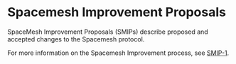 # Spacemesh Improvement Proposals

SpaceMesh Improvement Proposals (SMIPs) describe proposed and accepted changes to the Spacemesh protocol.

For more information on the Spacemesh Improvement process, see [SMIP-1](https://github.com/smfoundation/smips/blob/main/proposals/smip-0001.md).
